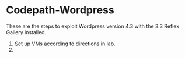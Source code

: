 # Codepath-Wordpress
These are the steps to exploit Wordpress version 4.3 with the 3.3 Reflex Gallery installed.
1. Set up VMs according to directions in lab.
2.
